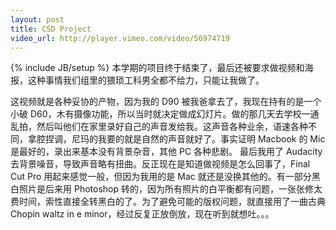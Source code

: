 ```yaml
---
layout: post
title: CSD Project 
video_url: http://player.vimeo.com/video/56974719 
---
```

{% include JB/setup %}
本学期的项目终于结束了，最后还被要求做视频和海报，这种事情我们组里的猥琐工科男全都不给力，只能让我做了。

<!-- more start -->
这视频就是各种妥协的产物，因为我的 D90 被我爸拿去了，我现在持有的是一个小破 D60，木有摄像功能，所以当时就决定做成幻灯片。做的那几天去学校一通乱拍，然后叫他们在家里录好自己的声音发给我。这声音各种业余，语速各种不同，拿腔捏调，尼玛的我要的就是自然的声音就好了。事实证明 Macbook 的 Mic 是最好的，录出来基本没有背景杂音，其他 PC 各种悲剧。 最后我用了 Audacity 去背景噪音，导致声音略有扭曲。反正现在是知道做视频是怎么回事了，Final Cut Pro 用起来感觉一般，但因为我用的是 Mac 就还是没换其他的。有一部分黑白照片是后来用 Photoshop 转的，因为所有照片的白平衡都有问题，一张张修太费时间，索性直接全转黑白的了。为了避免可能的版权问题，就直接用了一曲古典 Chopin waltz in e minor，经过反复正放倒放，现在听到就想吐。。。 
<!-- more end -->

